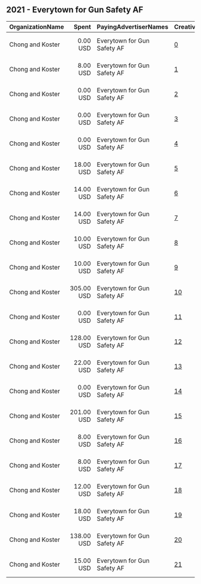 ## 2021 - Everytown for Gun Safety AF 
|OrganizationName|Spent|PayingAdvertiserNames|CreativeUrls|Impressions|Genders|AgeBrackets|CountryCodes|BillingAddresses|CandidateBallotInformation|
|:---|---:|:---|:---|---:|:---|:---|:---|:---|:---|
|Chong and Koster|0.00 USD|Everytown for Gun Safety AF|[0](https://www.snap.com/political-ads/asset/79d763678db7e914a3fe8e7bd789db6b0eb68a300799550668519d4ee8afedde?mediaType=mp4)|113|||united states|"1640 Rhode Island Ave. NW, Suite 600,Washington,20036,US"||
|Chong and Koster|8.00 USD|Everytown for Gun Safety AF|[1](https://www.snap.com/political-ads/asset/29e5c97cd460353fe5bbfff002b2da2359e68d2331017d4338414373ee55ad87?mediaType=png)|19,518|||united states|"1640 Rhode Island Ave. NW, Suite 600,Washington,20036,US"||
|Chong and Koster|0.00 USD|Everytown for Gun Safety AF|[2](https://www.snap.com/political-ads/asset/80e7463d7741664bc0b1b8693738c8884f44f135e15417d987403b27b26bc4c1?mediaType=png)|54|||united states|"1640 Rhode Island Ave. NW, Suite 600,Washington,20036,US"||
|Chong and Koster|0.00 USD|Everytown for Gun Safety AF|[3](https://www.snap.com/political-ads/asset/29e5c97cd460353fe5bbfff002b2da2359e68d2331017d4338414373ee55ad87?mediaType=png)|83|||united states|"1640 Rhode Island Ave. NW, Suite 600,Washington,20036,US"||
|Chong and Koster|0.00 USD|Everytown for Gun Safety AF|[4](https://www.snap.com/political-ads/asset/86e89bcd29383f2987036f9f2304f2c09c0171f35da0194c62a811cc17361980?mediaType=png)|96|||united states|"1640 Rhode Island Ave. NW, Suite 600,Washington,20036,US"||
|Chong and Koster|18.00 USD|Everytown for Gun Safety AF|[5](https://www.snap.com/political-ads/asset/79d763678db7e914a3fe8e7bd789db6b0eb68a300799550668519d4ee8afedde?mediaType=mp4)|18,563|||united states|"1640 Rhode Island Ave. NW, Suite 600,Washington,20036,US"||
|Chong and Koster|14.00 USD|Everytown for Gun Safety AF|[6](https://www.snap.com/political-ads/asset/79d763678db7e914a3fe8e7bd789db6b0eb68a300799550668519d4ee8afedde?mediaType=mp4)|17,117|||united states|"1640 Rhode Island Ave. NW, Suite 600,Washington,20036,US"||
|Chong and Koster|14.00 USD|Everytown for Gun Safety AF|[7](https://www.snap.com/political-ads/asset/80e7463d7741664bc0b1b8693738c8884f44f135e15417d987403b27b26bc4c1?mediaType=png)|25,365|||united states|"1640 Rhode Island Ave. NW, Suite 600,Washington,20036,US"||
|Chong and Koster|10.00 USD|Everytown for Gun Safety AF|[8](https://www.snap.com/political-ads/asset/6f76168d9c9f30840247827427cfc487a9841720f7890ec1209d5531b41001e4?mediaType=png)|13,404|||united states|"1640 Rhode Island Ave. NW, Suite 600,Washington,20036,US"||
|Chong and Koster|10.00 USD|Everytown for Gun Safety AF|[9](https://www.snap.com/political-ads/asset/072642f2750cfa0416e1ad9d04638f6932e845a7a7cd7fa9f2c8165887d5c7f8?mediaType=png)|7,415|||united states|"1640 Rhode Island Ave. NW, Suite 600,Washington,20036,US"||
|Chong and Koster|305.00 USD|Everytown for Gun Safety AF|[10](https://www.snap.com/political-ads/asset/40c5fd87369b68659ff7ff5418f1b513011060dd755a1213b22eaa7d23311be9?mediaType=mp4)|258,057|||united states|"1640 Rhode Island Ave. NW, Suite 600,Washington,20036,US"||
|Chong and Koster|0.00 USD|Everytown for Gun Safety AF|[11](https://www.snap.com/political-ads/asset/072642f2750cfa0416e1ad9d04638f6932e845a7a7cd7fa9f2c8165887d5c7f8?mediaType=png)|135|||united states|"1640 Rhode Island Ave. NW, Suite 600,Washington,20036,US"||
|Chong and Koster|128.00 USD|Everytown for Gun Safety AF|[12](https://www.snap.com/political-ads/asset/40c5fd87369b68659ff7ff5418f1b513011060dd755a1213b22eaa7d23311be9?mediaType=mp4)|57,777|||united states|"1640 Rhode Island Ave. NW, Suite 600,Washington,20036,US"||
|Chong and Koster|22.00 USD|Everytown for Gun Safety AF|[13](https://www.snap.com/political-ads/asset/86e89bcd29383f2987036f9f2304f2c09c0171f35da0194c62a811cc17361980?mediaType=png)|53,392|||united states|"1640 Rhode Island Ave. NW, Suite 600,Washington,20036,US"||
|Chong and Koster|0.00 USD|Everytown for Gun Safety AF|[14](https://www.snap.com/political-ads/asset/6f76168d9c9f30840247827427cfc487a9841720f7890ec1209d5531b41001e4?mediaType=png)|63|||united states|"1640 Rhode Island Ave. NW, Suite 600,Washington,20036,US"||
|Chong and Koster|201.00 USD|Everytown for Gun Safety AF|[15](https://www.snap.com/political-ads/asset/40c5fd87369b68659ff7ff5418f1b513011060dd755a1213b22eaa7d23311be9?mediaType=mp4)|262,182|||united states|"1640 Rhode Island Ave. NW, Suite 600,Washington,20036,US"||
|Chong and Koster|8.00 USD|Everytown for Gun Safety AF|[16](https://www.snap.com/political-ads/asset/6f76168d9c9f30840247827427cfc487a9841720f7890ec1209d5531b41001e4?mediaType=png)|15,535|||united states|"1640 Rhode Island Ave. NW, Suite 600,Washington,20036,US"||
|Chong and Koster|8.00 USD|Everytown for Gun Safety AF|[17](https://www.snap.com/political-ads/asset/86e89bcd29383f2987036f9f2304f2c09c0171f35da0194c62a811cc17361980?mediaType=png)|10,905|||united states|"1640 Rhode Island Ave. NW, Suite 600,Washington,20036,US"||
|Chong and Koster|12.00 USD|Everytown for Gun Safety AF|[18](https://www.snap.com/political-ads/asset/29e5c97cd460353fe5bbfff002b2da2359e68d2331017d4338414373ee55ad87?mediaType=png)|12,483|||united states|"1640 Rhode Island Ave. NW, Suite 600,Washington,20036,US"||
|Chong and Koster|18.00 USD|Everytown for Gun Safety AF|[19](https://www.snap.com/political-ads/asset/072642f2750cfa0416e1ad9d04638f6932e845a7a7cd7fa9f2c8165887d5c7f8?mediaType=png)|21,500|||united states|"1640 Rhode Island Ave. NW, Suite 600,Washington,20036,US"||
|Chong and Koster|138.00 USD|Everytown for Gun Safety AF|[20](https://www.snap.com/political-ads/asset/40c5fd87369b68659ff7ff5418f1b513011060dd755a1213b22eaa7d23311be9?mediaType=mp4)|34,923|||united states|"1640 Rhode Island Ave. NW, Suite 600,Washington,20036,US"||
|Chong and Koster|15.00 USD|Everytown for Gun Safety AF|[21](https://www.snap.com/political-ads/asset/80e7463d7741664bc0b1b8693738c8884f44f135e15417d987403b27b26bc4c1?mediaType=png)|21,461|||united states|"1640 Rhode Island Ave. NW, Suite 600,Washington,20036,US"||
